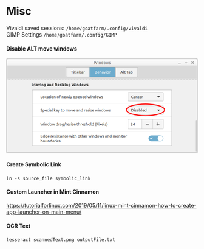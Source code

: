 Misc
====

Vivaldi saved sessions: `/home/goatfarm/.config/vivaldi`  
GIMP Settings `/home/goatfarm/.config/GIMP`

#### Disable ALT move windows  
![DisableALTMove](media/DisableALTMove)



#### Create Symbolic Link
`ln -s source_file symbolic_link`

#### Custom Launcher in Mint Cinnamon

https://tutorialforlinux.com/2019/05/11/linux-mint-cinnamon-how-to-create-app-launcher-on-main-menu/


#### OCR Text
`tesseract scannedText.png outputFile.txt`
